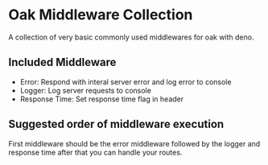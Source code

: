 # Oak Middleware Collection

A collection of very basic commonly used middlewares for oak with deno.

## Included Middleware

- Error: Respond with interal server error and log error to console
- Logger: Log server requests to console
- Response Time: Set response time flag in header

## Suggested order of middleware execution

First middleware should be the error middleware followed by the logger and response time after that you can handle your routes.


